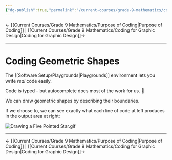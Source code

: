 ```yaml
---
{"dg-publish":true,"permalink":"/current-courses/grade-9-mathematics/coding-geometric-shapes/","dgHomeLink":false}
---
```



← [[Current Courses/Grade 9 Mathematics/Purpose of Coding\|Purpose of Coding]] | [[Current Courses/Grade 9 Mathematics/Coding for Graphic Design\|Coding for Graphic Design]]→

--- 

# Coding Geometric Shapes

The [[Software Setup/Playgrounds\|Playgrounds]] environment lets you write *real* code easily. 

Code is typed – but autocomplete does most of the work for us. 🎉

We can draw geometric shapes by describing their boundaries.

If we choose to, we can see exactly what each line of code at left produces in the output area at right:

![Drawing a Five Pointed Star.gif](/img/user/Attachments/Drawing%20a%20Five%20Pointed%20Star.gif)

--- 

← [[Current Courses/Grade 9 Mathematics/Purpose of Coding\|Purpose of Coding]] | [[Current Courses/Grade 9 Mathematics/Coding for Graphic Design\|Coding for Graphic Design]]→